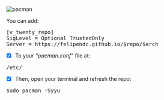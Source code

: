 ![pacman](https://i.imgur.com/4rP4oeR.gif)

You can add:<br />

<pre>
[v_twenty_repo]
SigLevel = Optional TrustedOnly 
Server = https://felipendc.github.io/$repo/$arch
</pre>

- [x] To your *"pacman.conf"* file at:<br />

<pre>
/etc/
</pre>

- [x] Then, open your terminal and refresh the repo:<br />

<pre>
sudo pacman -Syyu
</pre>
